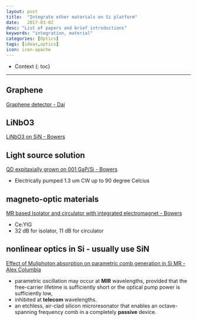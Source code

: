 ```yaml
---
layout: post
title:  "Integrate other materials on Si platform"
date:   2017-03-02
desc: "List of papers and brief introductions"
keywords: "integration, material"
categories: [Optics]
tags: [ideas,optics]
icon: icon-apache
---
```


* Context
{: toc}

---

## Graphene

[Graphene detector - Dai](https://www.ncbi.nlm.nih.gov/pmc/articles/PMC5247717/)

## LiNbO3

[LiNbO3 on SiN - Bowers](https://www.osapublishing.org/ol/abstract.cfm?uri=ol-42-4-803)

## Light source solution

[QD expitaxially grown on 001 GaP/Si - Bowers](https://www.osapublishing.org/ol/abstract.cfm?uri=ol-42-2-338)

- Electrically pumped 1.3 um CW up to 90 degree Celcius

## magneto-optic materials

[MR based Isolator and circulator with integrated electromagnet - Bowers](http://ieeexplore.ieee.org/abstract/document/7815364/)
- Ce:YIG
- 32 dB for isolator, 11 dB for circulator

## nonlinear optics in Si - usually use SiN

[Effect of Muliphoton absorption on parametric comb generation in Si MR - Alex Columbia](https://www.osapublishing.org/ol/abstract.cfm?uri=ol-40-12-2778)

- parametric oscillation may occur at **MIR** wavelengths, provided that the free-carrier lifetime is sufficiently short or the optical pump power is sufficiently low, 
- inhibited at **telecom** wavelengths. 
- an etchless, air-clad silicon microresonator that enables an octave-spanning frequency comb in a completely **passive** device.

<style>
.page-container {max-width: 1000px}
</style>
